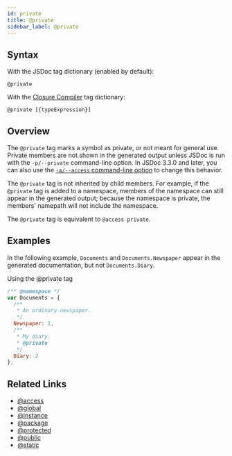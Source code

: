 ```yaml
---
id: private
title: @private
sidebar_label: @private
---
```


## Syntax

With the JSDoc tag dictionary (enabled by default):

`@private`

With the [Closure Compiler](https://github.com/google/closure-compiler/wiki/Annotating-JavaScript-for-the-Closure-Compiler#jsdoc-tags) tag dictionary:

`@private [{typeExpression}]`

## Overview

The `@private` tag marks a symbol as private, or not meant for general use. Private members are not shown in the generated output unless JSDoc is run with the `-p/--private` command-line option. In JSDoc 3.3.0 and later, you can also use the [`-a/--access` command-line option](../about/commandline.md) to change this behavior.

The `@private` tag is not inherited by child members. For example, if the `@private` tag is added to a namespace, members of the namespace can still appear in the generated output; because the namespace is private, the members' namepath will not include the namespace.

The `@private` tag is equivalent to `@access private`.

## Examples

In the following example, `Documents` and `Documents.Newspaper` appear in the generated documentation, but not `Documents.Diary`.

Using the @private tag

```js
/** @namespace */
var Documents = {
  /**
   * An ordinary newspaper.
   */
  Newspaper: 1,
  /**
   * My diary.
   * @private
   */
  Diary: 2
};
```

## Related Links

- [@access](./access.md)
- [@global](./global.md)
- [@instance](./instance.md)
- [@package](./package.md)
- [@protected](./protected.md)
- [@public](./public.md)
- [@static](./static.md)
